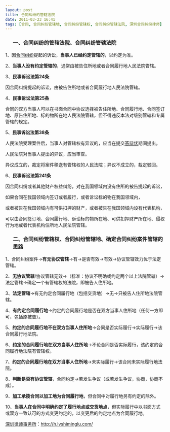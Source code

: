 ```yaml
---
layout: post
title: 合同纠纷的管辖法院
date: 2011-03-23 16:41
tags: [合同, 合同纠纷管辖地, 合同纠纷管辖权, 合同纠纷管辖法院, 深圳合同纠纷律师]
---
```

<ol>
<h3>一、合同纠纷的管辖法院、合同纠纷管辖法院</h3>
</ol>
1、因<a href="http://h.lvshiminglu.com/law/category/contract" target="_blank">合同纠纷</a>提起的诉讼，<strong>当事人已经约定管辖的</strong>，以约定为准。

2、<strong>当事人没有约定管辖的</strong>，通常由被告住所地或者合同履行地人民法院管辖。

3、<strong>民事诉讼法第24条</strong>

因合同纠纷提起的诉讼，由被告住所地或者合同履行地人民法院管辖。

4、<strong>民事诉讼法第25条</strong>

合同的双方当事人可以在书面合同中协议选择被告住所地、合同履行地、合同签订地、原告住所地、标的物所在地人民法院管辖，但不得违反本法对级别管辖和专属管辖的规定。

5、<strong>民事诉讼法第38条</strong>

人民法院受理案件后，当事人对管辖权有异议的，应当在提交<a href="http://h.lvshiminglu.com/law/tag/%E7%AD%94%E8%BE%A9%E7%8A%B6" target="_blank">答辩状</a>期间提出。

人民法院对当事人提出的异议，应当审查。

异议成立的，裁定将案件移送有管辖权的人民法院；异议不成立的，裁定驳回。

6、<strong>民事诉讼法第241条</strong>

因合同纠纷或者其他财产权益纠纷，对在我国领域内没有住所的被告提起的诉讼，

如果合同在我国领域内签订或者履行，或者诉讼标的物在我国领域内，

或者被告在我国领域内有可供扣押的财产，或者被告在我国领域内设有代表机构，

可以由合同签订地、合同履行地、诉讼标的物所在地、可供扣押财产所在地、侵权行为地或者代表机构住所地人民法院管辖。
<ol>
<h3>二、合同纠纷管辖权、合同纠纷管辖地、确定合同纠纷案件管辖的思路</h3>
</ol>
1、合同纠纷案件→<strong>有无协议管辖</strong>→有→是否有效→有效→协议管辖效力优于法定管辖。

2、<strong>无协议管辖</strong>/协议管辖无效→（标准：协议不明确或约定两个以上法院管辖）→法定管辖→确定一个有管辖权的法院，即被告人住所地。

3、<strong>法定管辖</strong>→有无约定合同履行地（包括交货地）→无→只被告人住所地法院管辖。

4、<strong>有约定合同履行地</strong>→约定的合同履行地是否在双方当事人住所地（任何一方即可，包括原被告）。

5、<strong>约定的合同履行地不在双方当事人住所地</strong>→合同是否实际履行→实际履行→该合同履行地法院。

6、<strong>约定的合同履行地在双方当事人住所地</strong>→不论合同是否实际履行，该约定的合同履行地法院有管辖权。

7、<strong>约定的合同履行地在双方当事人住所地</strong>→未实际履行→该合同未实际履行地法院。

8、<strong>判断是否有协议管辖</strong>，合同约定→若发生争议（或若发生争议，协商，协商不成）。

9、<strong>加工承揽合同以加工地为合同履行地</strong>，但合同中对履行地另有约定的除外。

10、<strong>当事人在合同中明确约定了履行地点或交货地点</strong>，但实际履行中以书面方式或双方一致认可的方式变更约定的，以变更后的约定地点为合同履行地。

<a href="http://h.lvshiminglu.com/">深圳律师事务所</a>：<a href="http://h.lvshiminglu.com/">http://h.lvshiminglu.com/</a>

